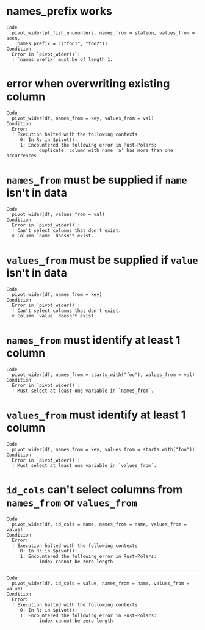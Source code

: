 # names_prefix works

    Code
      pivot_wider(pl_fish_encounters, names_from = station, values_from = seen,
        names_prefix = c("foo1", "foo2"))
    Condition
      Error in `pivot_wider()`:
      ! `names_prefix` must be of length 1.

# error when overwriting existing column

    Code
      pivot_wider(df, names_from = key, values_from = val)
    Condition
      Error:
      ! Execution halted with the following contexts
         0: In R: in $pivot():
         1: Encountered the following error in Rust-Polars:
            	duplicate: column with name 'a' has more than one occurrences

# `names_from` must be supplied if `name` isn't in data

    Code
      pivot_wider(df, values_from = val)
    Condition
      Error in `pivot_wider()`:
      ! Can't select columns that don't exist.
      x Column `name` doesn't exist.

# `values_from` must be supplied if `value` isn't in data

    Code
      pivot_wider(df, names_from = key)
    Condition
      Error in `pivot_wider()`:
      ! Can't select columns that don't exist.
      x Column `value` doesn't exist.

# `names_from` must identify at least 1 column

    Code
      pivot_wider(df, names_from = starts_with("foo"), values_from = val)
    Condition
      Error in `pivot_wider()`:
      ! Must select at least one variable in `names_from`.

# `values_from` must identify at least 1 column

    Code
      pivot_wider(df, names_from = key, values_from = starts_with("foo"))
    Condition
      Error in `pivot_wider()`:
      ! Must select at least one variable in `values_from`.

# `id_cols` can't select columns from `names_from` or `values_from`

    Code
      pivot_wider(df, id_cols = name, names_from = name, values_from = value)
    Condition
      Error:
      ! Execution halted with the following contexts
         0: In R: in $pivot():
         1: Encountered the following error in Rust-Polars:
            	index cannot be zero length

---

    Code
      pivot_wider(df, id_cols = value, names_from = name, values_from = value)
    Condition
      Error:
      ! Execution halted with the following contexts
         0: In R: in $pivot():
         1: Encountered the following error in Rust-Polars:
            	index cannot be zero length

